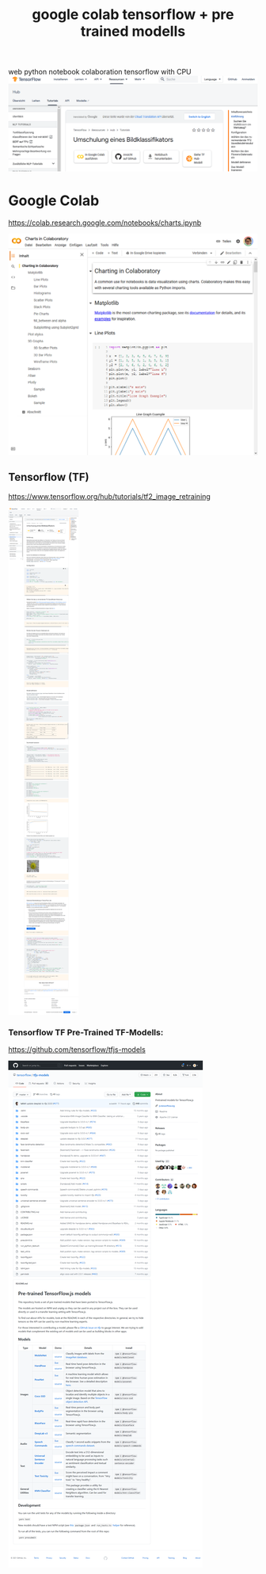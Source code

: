 ﻿---
layout: post
title:  google colab tensorflow + pre trained modells 
categories: [google, colab, rwnsorflow ]
tags:  [google, colab, rwnsorflow ]
---
web python notebook colaboration tensorflow with CPU 
![](/pic/Screenshot_2021-01-27%20Umschulung%20eines%20Bildklassifikators%20TensorFlow%20Hub-crop.png)

# Google Colab 

<https://colab.research.google.com/notebooks/charts.ipynb>

![](/pic/Screenshot_2021-01-27%20Google%20Colaboratory.png)

## Tensorflow (TF)

<https://www.tensorflow.org/hub/tutorials/tf2_image_retraining> 

![](/pic/Screenshot_2021-01-27%20Umschulung%20eines%20Bildklassifikators%20TensorFlow%20Hub.png)

### Tensorflow TF Pre-Trained TF-Modells: 

<https://github.com/tensorflow/tfjs-models>

![](/pic/Screenshot_2021-01-27%20tensorflow%20tfjs-models.png)